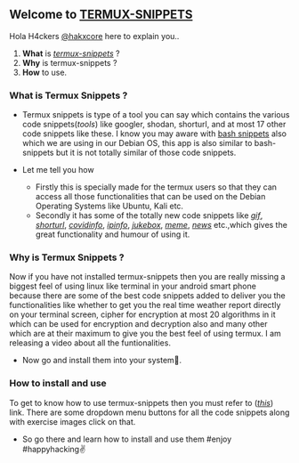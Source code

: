 ## Welcome to [TERMUX-SNIPPETS](https://github.com/hakxcore)

Hola H4ckers [@hakxcore](https://github.com/hakxcore) here to explain you..

1. **What** is [_termux-snippets_](https://github.com/hakxcore/termmux-snippets) ?
2. **Why** is termux-snippets ?
3. **How** to use.



### What is Termux Snippets ?

- Termux snippets is type of a tool you can say which contains the various code snippets(_tools_) like googler, shodan, shorturl, and at most 17 other code snippets like these. I know you may aware with [bash snippets](https://github.com/alexanderepstein/Bash-Snippets) also which we are using in our Debian OS, this app is also similar to bash-snippets but it is not totally similar of those code snippets.

- Let me tell you how
  - Firstly this is specially made for the termux users so that they can access all those functionalities that can be used on the Debian Operating Systems like Ubuntu, Kali etc.
  - Secondly it has some of the totally new code snippets like [_gif_](https://github.com/hakxcore/termux-snippets/gif), [_shorturl_](https://github.com/hakxcore/termux-snippets/shorturl), [_covidinfo_](https://github.com/hakxcore/termux-snippets/covidinfo), [_ipinfo_](https://github.com/hakxcore/termux-snippets/ipinfo), [_jukebox_](https://github.com/hakxcore/termux-snippets/jukebox), [_meme_](https://github.com/hakxcore/termux-snippets/meme), [_news_](https://github.com/hakxcore/termux-snippets/news) etc.,which gives the great functionality and humour of using it. 

### Why is Termux Snippets ?

Now if you have not installed termux-snippets then you are really missing a biggest feel of using linux like terminal in your android smart phone because there are some of the best code snippets added to deliver you the functionalities like whether to get you the real time weather report directly on your terminal screen, cipher for encryption at most 20 algorithms in it which can be used for encryption and decryption also and many other which are at their maximum to give you the best feel of using termux. I am releasing a video about all the funtionalities.
- Now go and install them into your system🤳.

### How to install and use
To get to know how to use termux-snippets then you must refer to ([_this_](https://github.com/hakxcore/termux-snippets/tree/main#tools--usage)) link. There are some dropdown menu buttons for all the code snippets along with exercise images click on that.
- So go there and learn how to install and use them #enjoy #happyhacking✌️ 
